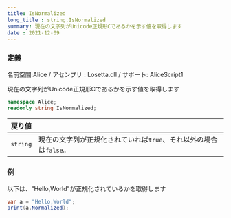 ```yaml
---
title: IsNormalized
long_title : string.IsNormalized
summary: 現在の文字列がUnicode正規形Cであるかを示す値を取得します
date : 2021-12-09
---
```

### 定義
名前空間:Alice / アセンブリ : Losetta.dll / サポート: AliceScript1

現在の文字列がUnicode正規形Cであるかを示す値を取得します

```cs title="AliceScript"
namespace Alice;
readonly string IsNormalized;
```

|戻り値| |
|-|-|
|`string`|現在の文字列が正規化されていれば`true`、それ以外の場合は`false`。|

### 例
以下は、"Hello,World"が正規化されているかを取得します

```cs title="AliceScript"
var a = "Hello,World";
print(a.Normalized);
```
